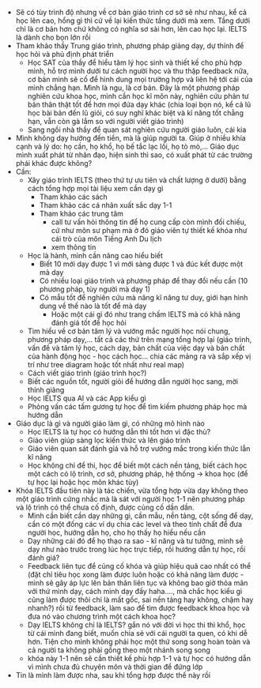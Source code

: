 - Sẽ có tùy trình độ nhưng về cơ bản giáo trình cơ sở sẽ như nhau, kể cả học lên cao, hổng gì thì cứ về lại kiến thức tầng dưới mà xem. Tầng dưới chỉ là cơ bản hơn chứ không có nghĩa sơ sài hơn, lên cao học lại. IELTS là dành cho bọn lớn rồi
- Tham khảo thầy Trung giáo trình, phương pháp giảng dạy, dự thính để học hỏi và phủ định phát triển
	- Học SAT của thầy để hiểu tâm lý học sinh và thiết kế cho phù hợp mình, hỗ trợ mình dưới tư cách người học và thu thập feedback nữa, cơ bản mình sẽ cố để hình dung mọi trường hợp và liên hệ tới cái của mình chẳng hạn. Mình là ngu, là cơ bản. Đây là một phương pháp nghiên cứu khoa học, mình cần học kĩ môn này, nghiên cứu phản tư bản thân thật tốt để hơn mọi đứa dạy khác (chia loại bọn nó, kể cả lũ học bài bản đến lũ giỏi, có suy nghĩ khác biệt và kĩ năng tốt chẳng hạn, vẫn còn gà lắm so với người viết giáo trình)
	- Sang ngồi nhà thầy để quan sát nghiên cứu người giáo luôn, cái kia
- Mình không dạy hướng đến tiền, mà là giúp người ta. Giúp ở nhiều khía cạnh và lý do: họ cần, họ khổ, họ bế tắc lạc lối, họ tò mò,... Giáo dục mình xuất phát từ nhân đạo, hiện sinh thì sao, có xuất phát từ các trường phái khác được không?
- Cần:
	- Xây giáo trình IELTS (theo thứ tự ưu tiên và chất lượng ở dưới) bằng cách tổng hợp mọi tài liệu xem cần dạy gì
		- Tham khảo các sách
		- Tham khảo các cá nhân xuất sắc dạy 1-1
		- Tham khảo các trung tâm
			- call tư vấn hỏi thông tin để họ cung cấp còn mình đối chiếu, cứ như môn sư phạm mà ở đó giáo viên tự thiết kế khóa như cái trò của môn Tiếng Anh Du lịch
			- xem thông tin
	- Học là hành, mình cần nâng cao hiểu biết
		- Biết 10 mới dạy được 1 vì mới sàng được 1 và đúc kết được một mà dạy
		- Có nhiều loại giáo trình và phương pháp để thay đổi nếu cần (10 phương pháp, tùy người mà dạy 1)
		- Có mẫu tốt để nghiên cứu mà nâng kĩ năng tư duy, giới hạn hình dung về thế nào là tốt để mà dạy
			- Hoặc một cái gì đó như trang chấm IELTS mà có khả năng đánh giá tốt để học hỏi
	- Tìm hiểu về cơ bản tâm lý và vướng mắc người học nói chung, phương pháp dạy,... tất cả các thứ trên mạng tổng hợp lại (giáo trình, vấn đề và tâm lý học, cách dạy, bản chất của việc dạy và bản chất của hành động học - học cách học... chia các mảng ra và sắp xếp vị trí như tree diagram hoặc tốt nhất như real map)
	- Cách viết giáo trình (giáo trình học?)
	- Biết các nguồn tốt, người giỏi để hướng dẫn người học sang, mời thỉnh giảng
	- Học IELTS qua AI và các App kiểu gì
	- Phỏng vấn các tấm gương tự học để tìm kiếm phương pháp học mà hướng dẫn
- Giáo dục là gì và người giáo làm gì, có những mô hình nào
	- Học IELTS là tự học có hướng dẫn thì tốt hơn vì đặc thù?
	- Giáo viên giúp sàng lọc kiến thức và lên giáo trình
	- Giáo viên quan sát đánh giá và hỗ trợ vướng mắc trong kiến thức lẫn kĩ năng
	- Học không chỉ để thi, học để biết một cách nền tảng, biết cách học một cách có lộ trình, cơ sở, phương pháp, hệ thống -> khoa học (để tự học lại hoặc học môn khác tùy)
- Khóa IELTS đầu tiên này là tác chiến, vừa tổng hợp vừa dạy không theo một giáo trình cứng nhắc mà là sát với người học 1-1 nên phương pháp và lộ trình có thể chưa cố định, được củng cố dần dần.
	- Mình cần biết cần dạy những gì, cần mẫu, nền tảng, cột sống để dạy, cần có một đống các ví dụ chia các level và theo tính chất để đưa người học, hướng dẫn họ, cho họ thấy họ hiểu nếu cần
	- Dạy những cái đó để họ thạo ra sao - kĩ năng và tư tưởng, mình sẽ dạy như nào trước trong lúc học trực tiếp, rồi hướng dẫn tự học, rồi đánh giá?
	- Feedback liên tục để củng cố khóa và giúp hiệu quả cao nhất có thể (đặt chỉ tiêu học xong làm được luôn hoặc có khả năng làm được - mình sẽ gây áp lực lên bản thân liên tục và không bao giờ thỏa mãn với thứ mình dạy, cách mình dạy đấy haha...., mà chắc học kiểu gì cũng làm được thôi chỉ là mất gốc, sai nền tảng hay không, chậm hay nhanh?) rồi từ feedback, làm sao để tìm được feedback khoa học và đưa nó vào chương trình một cách khoa học?
	- Dạy IELTS không chỉ là IELTS? gắn nó với đời vì học thi thì khổ, học từ cái mình đang biết, muốn chia sẻ với cái người ta quen, có khi dễ hơn. Tiện cho mình không phải học một thứ song song hoàn toàn và cả người ta không phải gồng theo một nhánh song song
	- khóa này 1-1 nên sẽ cần thiết kế phù hợp 1-1 và tự học có hướng dẫn vì mình chưa đủ chuyên môn và thời gian để đứng lớp
- Tin là mình làm được nha, sau khi tổng hợp được thế này rồi